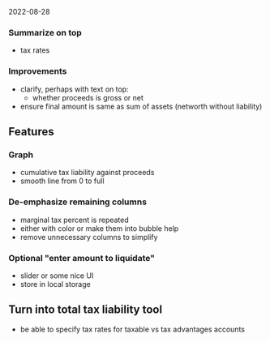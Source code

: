 2022-08-28

### Summarize on top
- tax rates


### Improvements
- clarify, perhaps with text on top:
  - whether proceeds is gross or net
- ensure final amount is same as sum of assets (networth without liability)

## Features

### Graph
- cumulative tax liability against proceeds
- smooth line from 0 to full

### De-emphasize remaining columns
- marginal tax percent is repeated
- either with color or make them into bubble help
- remove unnecessary columns to simplify

### Optional "enter amount to liquidate"
- slider or some nice UI
- store in local storage


## Turn into total tax liability tool
- be able to specify tax rates for taxable vs tax advantages accounts

